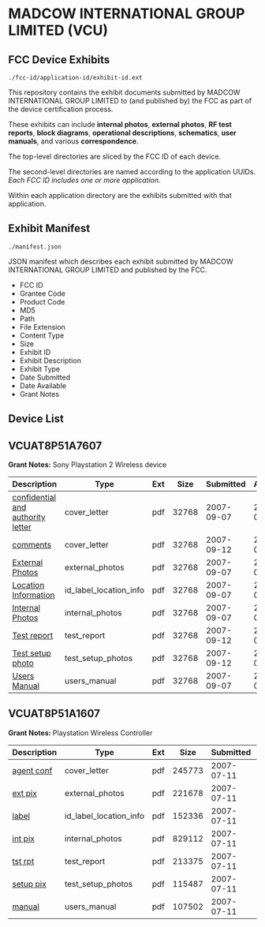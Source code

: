 # MADCOW INTERNATIONAL GROUP LIMITED (VCU)
## FCC Device Exhibits

```
./fcc-id/application-id/exhibit-id.ext
```

This repository contains the exhibit documents submitted by MADCOW INTERNATIONAL GROUP LIMITED to (and published by) the FCC as part of the device certification process.

These exhibits can include **internal photos**, **external photos**, **RF test reports**, **block diagrams**, **operational descriptions**, **schematics**, **user manuals**, and various **correspondence**.

The top-level directories are sliced by the FCC ID of each device.

The second-level directories are named according to the application UUIDs. *Each FCC ID includes one or more application.*

Within each application directory are the exhibits submitted with that application. 

## Exhibit Manifest

```
./manifest.json
```

JSON manifest which describes each exhibit submitted by MADCOW INTERNATIONAL GROUP LIMITED and published by the FCC.

- FCC ID
- Grantee Code
- Product Code
- MD5
- Path
- File Extension
- Content Type
- Size
- Exhibit ID
- Exhibit Description
- Exhibit Type
- Date Submitted
- Date Available
- Grant Notes

## Device List
## VCUAT8P51A7607
**Grant Notes:** Sony Playstation 2 Wireless device

| Description | Type | Ext | Size | Submitted | Available |
| ----------- | ---- | --- | ---- | --------- | --------- |
| [confidential and authority letter](VCUAT8P51A7607/04322cdc07d3b76aa4cd5a9d34f537c8/840655.pdf) | cover_letter | pdf | 32768 | 2007-09-07 | 2007-09-13 |
| [comments](VCUAT8P51A7607/04322cdc07d3b76aa4cd5a9d34f537c8/841608.pdf) | cover_letter | pdf | 32768 | 2007-09-12 | 2007-09-13 |
| [External Photos](VCUAT8P51A7607/04322cdc07d3b76aa4cd5a9d34f537c8/840653.pdf) | external_photos | pdf | 32768 | 2007-09-07 | 2007-09-13 |
| [Location Information](VCUAT8P51A7607/04322cdc07d3b76aa4cd5a9d34f537c8/840652.pdf) | id_label_location_info | pdf | 32768 | 2007-09-07 | 2007-09-13 |
| [Internal Photos](VCUAT8P51A7607/04322cdc07d3b76aa4cd5a9d34f537c8/840651.pdf) | internal_photos | pdf | 32768 | 2007-09-07 | 2007-09-13 |
| [Test report](VCUAT8P51A7607/04322cdc07d3b76aa4cd5a9d34f537c8/841606.pdf) | test_report | pdf | 32768 | 2007-09-12 | 2007-09-13 |
| [Test setup photo](VCUAT8P51A7607/04322cdc07d3b76aa4cd5a9d34f537c8/841607.pdf) | test_setup_photos | pdf | 32768 | 2007-09-12 | 2007-09-13 |
| [Users Manual](VCUAT8P51A7607/04322cdc07d3b76aa4cd5a9d34f537c8/840646.pdf) | users_manual | pdf | 32768 | 2007-09-07 | 2007-09-13 |
## VCUAT8P51A1607
**Grant Notes:** Playstation Wireless Controller

| Description | Type | Ext | Size | Submitted | Available |
| ----------- | ---- | --- | ---- | --------- | --------- |
| [agent conf](VCUAT8P51A1607/5ab537edf63cb6d2f70cfc5471ecd6ec/814667.pdf) | cover_letter | pdf | 245773 | 2007-07-11 | 2007-07-13 |
| [ext pix](VCUAT8P51A1607/5ab537edf63cb6d2f70cfc5471ecd6ec/814668.pdf) | external_photos | pdf | 221678 | 2007-07-11 | 2007-07-13 |
| [label](VCUAT8P51A1607/5ab537edf63cb6d2f70cfc5471ecd6ec/814670.pdf) | id_label_location_info | pdf | 152336 | 2007-07-11 | 2007-07-13 |
| [int pix](VCUAT8P51A1607/5ab537edf63cb6d2f70cfc5471ecd6ec/814669.pdf) | internal_photos | pdf | 829112 | 2007-07-11 | 2007-07-13 |
| [tst rpt](VCUAT8P51A1607/5ab537edf63cb6d2f70cfc5471ecd6ec/814673.pdf) | test_report | pdf | 213375 | 2007-07-11 | 2007-07-13 |
| [setup pix](VCUAT8P51A1607/5ab537edf63cb6d2f70cfc5471ecd6ec/814674.pdf) | test_setup_photos | pdf | 115487 | 2007-07-11 | 2007-07-13 |
| [manual](VCUAT8P51A1607/5ab537edf63cb6d2f70cfc5471ecd6ec/814675.pdf) | users_manual | pdf | 107502 | 2007-07-11 | 2007-07-13 |
